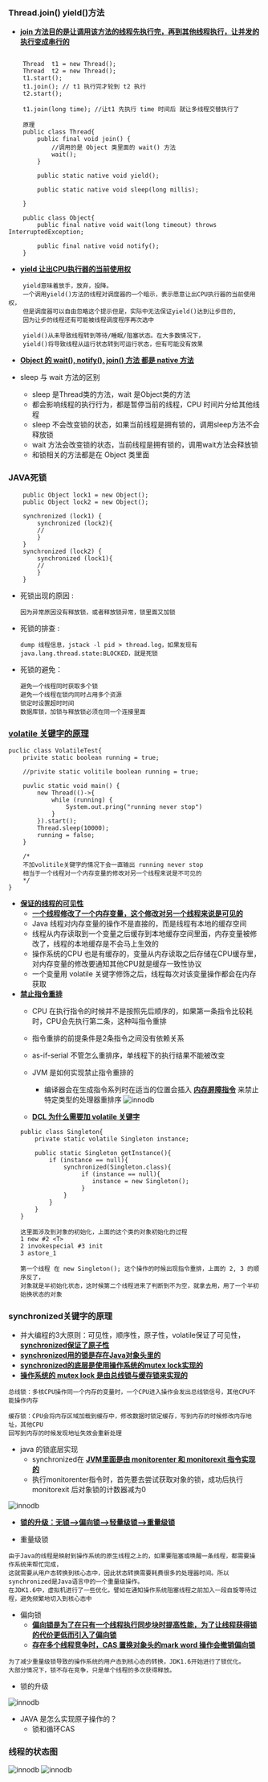 ### Thread.join() yield()方法

- **[join 方法目的是让调用该方法的线程先执行完，再到其他线程执行，让并发的执行变成串行的](#)**
```

    Thread  t1 = new Thread();
    Thread  t2 = new Thread();
    t1.start();
    t1.join(); // t1 执行完才轮到 t2 执行
    t2.start();
    
    t1.join(long time); //让t1 先执行 time 时间后 就让多线程交替执行了
    
    原理
    public class Thread{
        public final void join() {
            //调用的是 Object 类里面的 wait() 方法
            wait();
        }
        
        public static native void yield();
        
        public static native void sleep(long millis);

    }
    
    public class Object{
        public final native void wait(long timeout) throws InterruptedException;
        
        public final native void notify();
    }
```

- **[yield 让出CPU执行器的当前使用权](#)**
```
    yield意味着放手，放弃，投降。
    一个调用yield()方法的线程对调度器的一个暗示，表示愿意让出CPU执行器的当前使用权，
    但是调度器可以自由忽略这个提示但是，实际中无法保证yield()达到让步目的,
    因为让步的线程还有可能被线程调度程序再次选中
    
    yield()从未导致线程转到等待/睡眠/阻塞状态。在大多数情况下，
    yield()将导致线程从运行状态转到可运行状态，但有可能没有效果
```

- **[Object 的 wait(), notify(), join() 方法 都是 native 方法](#)**

- sleep 与 wait 方法的区别
    - sleep 是Thread类的方法，wait 是Object类的方法
    - 都会影响线程的执行行为，都是暂停当前的线程，CPU 时间片分给其他线程
    - sleep 不会改变锁的状态，如果当前线程是拥有锁的，调用sleep方法不会释放锁
    - wait 方法会改变锁的状态，当前线程是拥有锁的，调用wait方法会释放锁
    - 和锁相关的方法都是在 Object 类里面
### JAVA死锁
```
    public Object lock1 = new Object();
    public Object lock2 = new Object();
    
    synchronized (lock1) {
        synchronized (lock2){
        //
        }
    }
    synchronized (lock2) {
        synchronized (lock1){
        //
        }
    }
```
- 死锁出现的原因 : 
    ```
    因为异常原因没有释放锁，或者释放锁异常，锁里面又加锁
    ```
- 死锁的排查 :
    ```
    dump 线程信息，jstack -l pid > thread.log，如果发现有 java.lang.thread.state:BLOCKED，就是死锁
    ```
- 死锁的避免：
    ```
    避免一个线程同时获取多个锁
    避免一个线程在锁内同时占用多个资源
    锁定时设置超时时间
    数据库锁，加锁与释放锁必须在同一个连接里面
    ```

### **[volatile 关键字的原理](#)**
```
puclic class VolatileTest{
    privite static boolean running = true;
    
    //privite static volitile boolean running = true;
    
    puvlic static void main() {
        new Thread(()->{
            while (running) {
                System.out.pring("running never stop")
            }
        }).start();
        Thread.sleep(10000);
        running = false;
    }

    /*
    不加volitile关键字的情况下会一直输出 running never stop
    相当于一个线程对一个内存变量的修改对另一个线程来说是不可见的
    */
}
```
- **[保证的线程的可见性](#)**
    - **[一个线程修改了一个内存变量，这个修改对另一个线程来说是可见的](#)**
    - Java 线程对内存变量的操作不是直接的，而是线程有本地的缓存空间
    - 线程从内存读取到一个变量之后缓存到本地缓存空间里面，内存变量被修改了，线程的本地缓存是不会马上生效的
    - 操作系统的CPU 也是有缓存的，变量从内存读取之后存储在CPU缓存里，对内存变量的修改要通知其他CPU就是缓存一致性协议
    - 一个变量用 volatile 关键字修饰之后，线程每次对该变量操作都会在内存获取
- **[禁止指令重排](#)**
    - CPU 在执行指令的时候并不是按照先后顺序的，如果第一条指令比较耗时，CPU会先执行第二条，这种叫指令重排
    - 指令重排的前提条件是2条指令之间没有依赖关系
    - as-if-serial 不管怎么重排序，单线程下的执行结果不能被改变
    - JVM 是如何实现禁止指令重排的
        - 编译器会在生成指令系列时在适当的位置会插入 **[内存屏障指令](#)** 来禁止特定类型的处理器重排序
        ![innodb](https://github.com/caesar-empereur/read-book/blob/master/photo/JVM内存屏障.png)

    - **[DCL 为什么需要加 volatile 关键字](#)**
    ```
    public class Singleton{
        private static volatile Singleton instance;
        
        public static Singleton getInstance(){
            if (instance == null){
                synchronized(Singleton.class){
                     if (instance == null){
                        instance = new Singleton();
                     }
                }
            }
        }
    }
    
    这里面涉及到对象的初始化，上面的这个类的对象初始化的过程
    1 new #2 <T>
    2 invokespecial #3 init
    3 astore_1
    
    第一个线程 在 new Singleton(); 这个操作的时候出现指令重排，上面的 2, 3 的顺序反了，
    对象就是半初始化状态，这时候第二个线程进来了判断到不为空，就拿去用，用了一个半初始换状态的对象
    ```

### synchronized关键字的原理

- 并大编程的3大原则：可见性，顺序性，原子性，volatile保证了可见性，**[synchronized保证了原子性](#)**
- **[synchronized用的锁是存在Java对象头里的](#)**
- **[synchronized的底层是使用操作系统的mutex lock实现的](#)**
- **[操作系统的 mutex lock 是由总线锁与缓存锁来实现的](#)**
```
总线锁：多核CPU操作同一个内存的变量时，一个CPU进入操作会发出总线锁信号，其他CPU不能操作内存

缓存锁：CPU会将内存区域加载到缓存中，修改数据时锁定缓存，写到内存的时候修改内存地址，其他CPU
回写到内存的时候发现地址失效会重新处理

```
- java 的锁底层实现
    - synchronized在 **[JVM里面是由 monitorenter 和 monitorexit 指令实现的](#)**
    - 执行monitorenter指令时，首先要去尝试获取对象的锁，成功后执行 monitorexit 后对象锁的计数器减为0

![innodb](https://github.com/caesar-empereur/read-book/blob/master/photo/synchronized.png)

- **[锁的升级：无锁-->偏向锁-->轻量级锁-->重量级锁](#)**

- 重量级锁
```
由于Java的线程是映射到操作系统的原生线程之上的，如果要阻塞或唤醒一条线程，都需要操作系统来帮忙完成，
这就需要从用户态转换到核心态中，因此状态转换需要耗费很多的处理器时间。所以synchronized是Java语言中的一个重量级操作。
在JDK1.6中，虚拟机进行了一些优化，譬如在通知操作系统阻塞线程之前加入一段自旋等待过程，避免频繁地切入到核心态中
```

- 偏向锁
    - **[偏向锁是为了在只有一个线程执行同步块时提高性能，为了让线程获得锁的代价更低而引入了偏向锁](#)**
    - **[存在多个线程竞争时，CAS 置换对象头的mark word 操作会撤销偏向锁](#)**
```
为了减少重量级锁导致的操作系统的用户态到核心态的转换，JDK1.6开始进行了锁优化。
大部分情况下，锁不存在竞争，只是单个线程的多次获得释放。
```
- 锁的升级

![innodb](https://github.com/caesar-empereur/read-book/blob/master/photo/锁的升级.png)

- JAVA 是怎么实现原子操作的？
  - 锁和循环CAS


### 线程的状态图

![innodb](https://github.com/caesar-empereur/read-book/blob/master/photo/线程状态含义.png)
![innodb](https://github.com/caesar-empereur/read-book/blob/master/photo/线程状态图.png)


